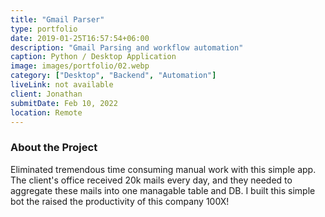 ```yaml
---
title: "Gmail Parser"
type: portfolio
date: 2019-01-25T16:57:54+06:00
description: "Gmail Parsing and workflow automation"
caption: Python / Desktop Application
image: images/portfolio/02.webp
category: ["Desktop", "Backend", "Automation"]
liveLink: not available
client: Jonathan
submitDate: Feb 10, 2022
location: Remote
---
```


### About the Project

Eliminated tremendous time consuming manual work with this simple app.
The client's office received 20k mails every day, and they needed to aggregate these mails into one managable table and DB.
I built this simple bot the raised the productivity of this company 100X!
